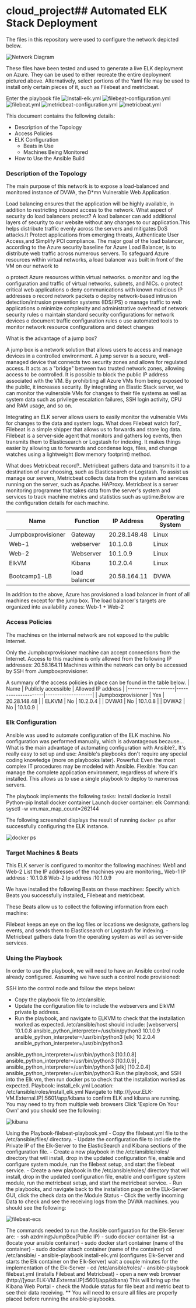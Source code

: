 # cloud_project## Automated ELK Stack Deployment

The files in this repository were used to configure the network depicted below.

![Network Diagram](https://github.com/mshossain20/cloud_project/blob/1aec6224e482eab8497dcb1a97491df25d2d768e/diagram/NETWORK%20DIAGRAM.png) 


These files have been tested and used to generate a live ELK deployment on Azure. They can be used to either recreate the entire deployment pictured above. Alternatively, select portions of the Yaml file may be used to install only certain pieces of it, such as Filebeat and metricbeat.

Enter the playbook file 
  ![Install-elk.yml](https://github.com/mshossain20/cloud_project/blob/1aec6224e482eab8497dcb1a97491df25d2d768e/Ansible/install-elk%20.yml)
  ![filebeat-configuration.yml](https://github.com/mshossain20/cloud_project/blob/1aec6224e482eab8497dcb1a97491df25d2d768e/Ansible/filebeat-config%20.yml)
  ![filebeat.yml](https://github.com/mshossain20/cloud_project/blob/1aec6224e482eab8497dcb1a97491df25d2d768e/Ansible/filebeat.yml)
  ![metricbeat-configuration.yml](https://github.com/mshossain20/cloud_project/blob/1aec6224e482eab8497dcb1a97491df25d2d768e/Ansible/metricbeat-config.yml)
  ![metricbeat.yml](https://github.com/mshossain20/cloud_project/blob/main/Ansible/metricbeat.yml)
  

This document contains the following details:
- Description of the Topology
- Access Policies
- ELK Configuration
  - Beats in Use
  - Machines Being Monitored
- How to Use the Ansible Build


### Description of the Topology

The main purpose of this network is to expose a load-balanced and monitored instance of DVWA, the D*mn Vulnerable Web Application.

Load balancing ensures that the application will be highly available, in addition to restricting inbound access to the network.
 What aspect of security do load balancers protect? 
A load balancer can add additional layers of security to our website without any changes to our application.This helps distribute traffic evenly across the servers and mitigates DoS attacks.It Protect applications from emerging threats, Authenticate User Access,and Simplify PCI compliance. The major goal of the load balancer, according to the Azure security baseline for Azure Load Balancer, is to distribute web traffic across numerous servers. To safeguard Azure resources within virtual networks, a load balancer was built in front of the VM on our network to

o protect Azure resources within virtual networks.
o monitor and log the configuration and traffic of virtual networks, subnets, and NICs.
o protect critical web applications
o deny communications with known malicious IP addresses
o record network packets
o deploy network-based intrusion detection/intrusion prevention systems (IDS/IPS)
o manage traffic to web applications
o minimize complexity and administrative overhead of network security rules
o maintain standard security configurations for network devices
o document traffic configuration rules
o use automated tools to monitor network resource configurations and detect changes

What is the advantage of a jump box?

A jump box is a network solution that allows users to access and manage devices in a controlled environment. A jump server is a secure, well-managed device that connects two security zones and allows for regulated access. It acts as a "bridge" between two trusted network zones, allowing access to be controlled. It is possible to block the public IP address associated with the VM. By prohibiting all Azure VMs from being exposed to the public, it increases security. By integrating an Elastic Stack server, we can monitor the vulnerable VMs for changes to their file systems as well as system data such as privilege escalation failures, SSH login activity, CPU and RAM usage, and so on.

Integrating an ELK server allows users to easily monitor the vulnerable VMs for changes to the data  and system logs.
 What does Filebeat watch for?_
Filebeat is a simple shipper that allows us to forwards and store log data. Filebeat is a server-side agent that monitors and gathers log events, then transmits them to Elasticsearch or Logstash for indexing. It makes things easier by allowing us to forwards and condense logs, files, and change watches using a lightweight (low memory footprint) method.

What does Metricbeat record?_
Metricbeat gathers data and transmits it to a destination of our choosing, such as Elasticsearch or Logstash. To assist us manage our servers, Metricbeat collects data from the system and services running on the server, such as Apache. HAProxy. Metricbeat is a server monitoring programme that takes data from the server's system and services to track machine metrics and statistics such as uptime.Below are the configuration details for each machine.



| Name               | Function      | IP Address   | Operating System |
|--------------------|---------------|--------------|------------------|
| Jumpboxprovisioner | Gateway       | 20.28.148.48 | Linux            |
| Web-1              | webserver     | 10.1.0.8     | Linux            |
| Web-2              | Webserver     | 10.1.0.9     | Linux            |
| ElkVM              | Kibana        | 10.2.0.4     | Linux            |
| Bootcamp1-LB       | load balancer | 20.58.164.11 | DVWA             |

In addition to the above, Azure has provisioned a load balancer in front of all machines except for the jump box. The load balancer's targets are organized into availability zones: Web-1 + Web-2

### Access Policies

The machines on the internal network are not exposed to the public Internet. 

Only the Jumpboxprovisioner machine can accept connections from the Internet. Access to this machine is only allowed from the following IP addresses:
 20.58.164.11 Machines within the network can only be accessed by SSH from Jumpboxprovisioner.


A summary of the access policies in place can be found in the table below.
| Name               | Publicly accessible | Allowed IP address |
|--------------------|---------------------|--------------------|
| Jumpboxprovisioner | Yes                 | 20.28.148.48       |
| ELKVM              | No                  | 10.2.0.4           |
| DVWA1              | No                  | 10.1.0.8           |
| DVWA2              | No                  | 10.1.0.9           |


### Elk Configuration

Ansible was used to automate configuration of the ELK machine. No configuration was performed manually, which is advantageous because...
What is the main advantage of automating configuration with Ansible?_
It's really easy to set up and use: Ansible's playbooks don't require any special coding knowledge (more on playbooks later). Powerful: Even the most complex IT procedures may be modeled with Ansible. Flexible: You can manage the complete application environment, regardless of where it's installed. This allows us to use a single playbook to deploy to numerous servers.

The playbook implements the following tasks:
Install docker.io
Install Python-pip
Install docker container
Launch docker container: elk
Command: sysctl -w vm.max_map_count=262144

The following screenshot displays the result of running `docker ps` after successfully configuring the ELK instance.

![docker ps](https://github.com/mshossain20/cloud_project/blob/7f625faa254d568f5820c979782d39a519909b64/Images/docker.png) 


### Target Machines & Beats
This ELK server is configured to monitor the following machines:
Web1 and Web-2
List the IP addresses of the machines you are monitoring_
Web-1 IP address : 10.1.0.8
Web-2 Ip address :10.1.0.9

We have installed the following Beats on these machines:
Specify which Beats you successfully installed_
Filebeat and metricbeat.

These Beats allow us to collect the following information from each machine:

Filebeat keeps an eye on the log files or locations we designate, gathers log events, and sends them to Elasticsearch or Logstash for indexing. - Metricbeat gathers data from the operating system as well as server-side services.

### Using the Playbook
In order to use the playbook, we will need to have an Ansible control node already configured. Assuming we have such a control node provisioned: 

SSH into the control node and follow the steps below:
- Copy the playbook file to /etc/ansible.
- Update the configuration file to include the webservers and ElkVM private Ip address. 
- Run the playbook, and navigate to ELKVM to check that the installation worked as expected.
/etc/ansible/host should include: [webservers]
10.1.0.8  ansible_python_interpreter=/usr/bin/python3
10.1.0.9  ansible_python_interpreter=/usr/bin/python3
[elk]
10.2.0.4  ansible_python_interpreter=/usr/bin/python3


ansible_python_interpreter=/usr/bin/python3 [10.1.0.8] ansible_python_interpreter=/usr/bin/python3 [10.1.0.9] , ansible_python_interpreter=/usr/bin/python3 [elk] [10.2.0.4] ansible_python_interpreter=/usr/bin/python3 Run the playbook, and SSH into the Elk vm, then run docker ps to check that the installation worked as expected. Playbook: install_elk.yml Location: /etc/ansible/roles/install_elk.yml Navigate to http://[your.ELK-VM.External.IP]:5601/app/kibana to confirm ELK and kibana are running. You  may need to try from multiple web browsers Click 'Explore On Your Own' and you should see the following:

![kibana](https://github.com/mshossain20/cloud_project/blob/28005e91aba7c3ae09d3fd0a84916ca23ff519b3/Images/kibana.png)

Using the Playbook-filebeat-playbook.yml - Copy the filebeat.yml file to the /etc/ansible/files/ directory. - Update the configuration file to include the Private IP of the Elk-Server to the ElasticSearch and Kibana sections of the configuration file. - Create a new playbook in the /etc/ansible/roles/ directory that will install, drop in the updated configuration file, enable and configure system module, run the filebeat setup, and start the filebeat service. - Create a new playbook in the /etc/ansible/roles/ directory that will install, drop in the updated configuration file, enable and configure system module, run the metricbeat setup, and start the metricbeat service. - Run the playbooks, and navigate back to the installation page on the ELk-Server GUI, click the check data on the Module Status - Click the verfiy incoming Data to check and see the receiving logs from the DVWA machines. you should see the following:

![filebeat-ecs](https://github.com/mshossain20/cloud_project/blob/913715b9a6f4be97aeb01548b27517356d5b920f/Images/filebeat.png)

The commands needed to run the Ansible configuration for the Elk-Server are: - ssh azdmin@JumpBox(Public IP) - sudo docker container list -a (locate your ansible container) - sudo docker start container (name of the container) - sudo docker attach container (name of the container) cd /etc/ansible/ - ansible-playbook install-elk.yml (configures Elk-Server and starts the Elk container on the Elk-Server) wait a couple minutes for the implementation of the Elk-Server - cd /etc/ansible/roles/ - ansible-playbook filebeat.yml (installs Filebeat and Metricbeat) - open a new web browser (http://[your.ELK-VM.External.IP]:5601/app/kibana) This will bring up the Kibana Web Portal - check the Module status for file beat and metric beat to see their data receiving. ** You will need to ensure all files are properly placed before running the ansible-playbooks. 




